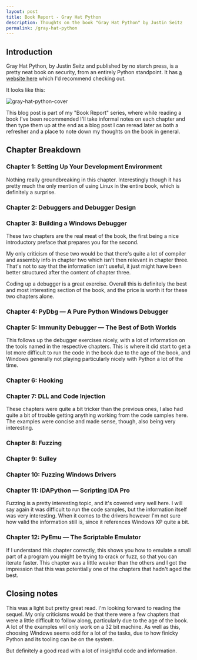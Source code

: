 ```yaml
---
layout: post
title: Book Report - Gray Hat Python
description: Thoughts on the book "Gray Hat Python" by Justin Seitz
permalink: /gray-hat-python
---
```


## Introduction

Gray Hat Python, by Justin Seitz and published by no starch press, is a pretty neat book on security, from an entirely Python standpoint. It has [a website here](https://nostarch.com/ghpython.htm) which I'd recommend checking out.

It looks like this:

![gray-hat-python-cover](https://user-images.githubusercontent.com/1202911/34956204-0c7f7276-fa20-11e7-80cf-c82d027a8f0c.jpg)

This blog post is part of my "Book Report" series, where while reading a book I've been recommended I'll take informal notes on each chapter and then type them up at the end as a blog post I can reread later as both a refresher and a place to note down my thoughts on the book in general.

## Chapter Breakdown

### Chapter 1: Setting Up Your Development Environment

Nothing really groundbreaking in this chapter. Interestingly though it has pretty much the only mention of using Linux in the entire book, which is definitely a surprise.

### Chapter 2: Debuggers and Debugger Design

### Chapter 3: Building a Windows Debugger 

These two chapters are the real meat of the book, the first being a nice introductory preface that prepares you for the second.

My only criticism of these two would be that there's quite a lot of compiler and assembly info in chapter two which isn't then relevant in chapter three. That's not to say that the information isn't useful, it just might have been better structured after the content of chapter three.

Coding up a debugger is a great exercise. Overall this is definitely the best and most interesting section of the book, and the price is worth it for these two chapters alone.

### Chapter 4: PyDbg — A Pure Python Windows Debugger

### Chapter 5: Immunity Debugger — The Best of Both Worlds 

This follows up the debugger exercises nicely, with a lot of information on the tools named in the respective chapters. This is where it did start to get a lot more difficult to run the code in the book due to the age of the book, and Windows generally not playing particularly nicely with Python a lot of the time. 

### Chapter 6: Hooking

### Chapter 7: DLL and Code Injection 

These chapters were quite a bit tricker than the previous ones, I also had quite a bit of trouble getting anything working from the code samples here. The examples were concise and made sense, though, also being very interesting.

### Chapter 8: Fuzzing 

### Chapter 9: Sulley 

### Chapter 10: Fuzzing Windows Drivers 

### Chapter 11: IDAPython — Scripting IDA Pro 

Fuzzing is a pretty interesting topic, and it's covered very well here. I will say again it was difficult to run the code samples, but the information itself was very interesting. When it comes to the drivers however I'm not sure how valid the information still is, since it references Windows XP quite a bit.

### Chapter 12: PyEmu — The Scriptable Emulator 

If I understand this chapter correctly, this shows you how to emulate a small part of a program you might be trying to crack or fuzz, so that you can iterate faster. This chapter was a little weaker than the others and I got the impression that this was potentially one of the chapters that hadn't aged the best.

## Closing notes

This was a light but pretty great read. I'm looking forward to reading the sequel. My only criticisms would be that there were a few chapters that were a little difficult to follow along, particularly due to the age of the book. A lot of the examples will only work on a 32 bit machine. As well as this, choosing Windows seems odd for a lot of the tasks, due to how finicky Python and its tooling can be on the system.

But definitely a good read with a lot of insightful code and information.
